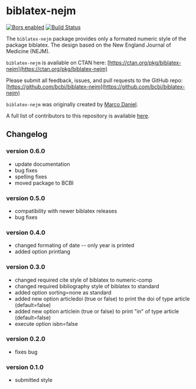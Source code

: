 # biblatex-nejm

[![Bors enabled](https://bors.tech/images/badge_small.svg)](https://app.bors.tech/repositories/12545)
[![Build Status](https://travis-ci.com/bcbi/biblatex-nejm.svg?branch=master)](https://travis-ci.com/bcbi/biblatex-nejm/branches)

The `biblatex-nejm` package provides only a formated numeric style of the package
biblatex. The design based on the New England Journal of Medicine (NEJM).

`biblatex-nejm` is available on CTAN here: [https://ctan.org/pkg/biblatex-nejm](https://ctan.org/pkg/biblatex-nejm)

Please submit all feedback, issues, and pull requests to the GitHub repo: [https://github.com/bcbi/biblatex-nejm](https://github.com/bcbi/biblatex-nejm)

`biblatex-nejm` was originally created by [Marco Daniel](https://github.com/marcodaniel).

A full list of contributors to this repository is available [here](https://github.com/bcbi/biblatex-nejm/graphs/contributors).

## Changelog

### version 0.6.0
- update documentation
- bug fixes
- spelling fixes
- moved package to BCBI

### version 0.5.0
- compatibility with newer biblatex releases
- bug fixes

### version 0.4.0
- changed formating of date -- only year is printed
- added option printlang

### version 0.3.0
- changed required cite style of biblatex to numeric-comp
- changed required bibliography style of biblatex to standard
- added option sorting=none as standard
- added new option articledoi (true or false) to print the doi of type article (default=false)
- added new option articlein (true or false) to print "in" of type article (default=false)
- execute option isbn=false

### version 0.2.0
- fixes bug

### version 0.1.0
- submitted style
